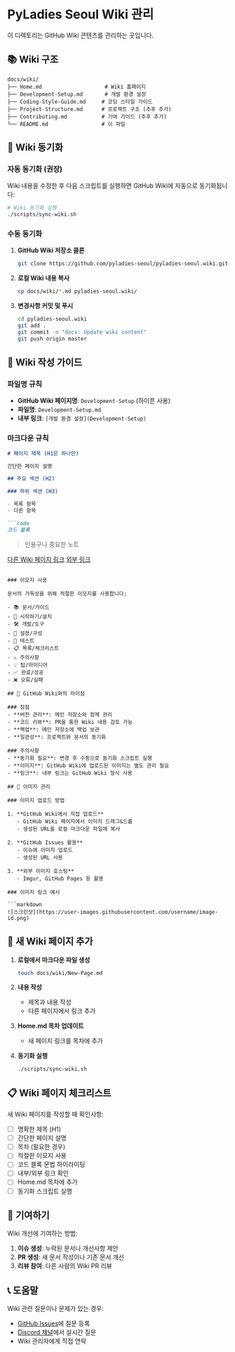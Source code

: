 # PyLadies Seoul Wiki 관리

이 디렉토리는 GitHub Wiki 콘텐츠를 관리하는 곳입니다.

## 📚 Wiki 구조

```
docs/wiki/
├── Home.md                    # Wiki 홈페이지
├── Development-Setup.md       # 개발 환경 설정
├── Coding-Style-Guide.md     # 코딩 스타일 가이드
├── Project-Structure.md      # 프로젝트 구조 (추후 추가)
├── Contributing.md           # 기여 가이드 (추후 추가)
└── README.md                 # 이 파일
```

## 🔄 Wiki 동기화

### 자동 동기화 (권장)

Wiki 내용을 수정한 후 다음 스크립트를 실행하면 GitHub Wiki에 자동으로 동기화됩니다:

```bash
# Wiki 동기화 실행
./scripts/sync-wiki.sh
```

### 수동 동기화

1. **GitHub Wiki 저장소 클론**
   ```bash
   git clone https://github.com/pyladies-seoul/pyladies-seoul.wiki.git
   ```

2. **로컬 Wiki 내용 복사**
   ```bash
   cp docs/wiki/*.md pyladies-seoul.wiki/
   ```

3. **변경사항 커밋 및 푸시**
   ```bash
   cd pyladies-seoul.wiki
   git add .
   git commit -m "docs: Update wiki content"
   git push origin master
   ```

## 📝 Wiki 작성 가이드

### 파일명 규칙

- **GitHub Wiki 페이지명**: `Development-Setup` (하이픈 사용)
- **파일명**: `Development-Setup.md`
- **내부 링크**: `[개발 환경 설정](Development-Setup)`

### 마크다운 규칙

```markdown
# 페이지 제목 (H1은 하나만)

간단한 페이지 설명

## 주요 섹션 (H2)

### 하위 섹션 (H3)

- 목록 항목
- 다른 항목

```code
코드 블록
```

> 인용구나 중요한 노트

[다른 Wiki 페이지 링크](Other-Page)
[외부 링크](https://example.com)
```

### 이모지 사용

문서의 가독성을 위해 적절한 이모지를 사용합니다:

- 📚 문서/가이드
- 🚀 시작하기/설치
- 🛠️ 개발/도구
- 🔧 설정/구성
- 🧪 테스트
- 📋 목록/체크리스트
- ⚠️ 주의사항
- 💡 팁/아이디어
- ✅ 완료/성공
- ❌ 오류/실패

## 🔗 GitHub Wiki와의 차이점

### 장점
- **버전 관리**: 메인 저장소와 함께 관리
- **코드 리뷰**: PR을 통한 Wiki 내용 검토 가능
- **백업**: 메인 저장소에 백업 보관
- **일관성**: 프로젝트와 문서의 동기화

### 주의사항
- **동기화 필요**: 변경 후 수동으로 동기화 스크립트 실행
- **이미지**: GitHub Wiki에 업로드된 이미지는 별도 관리 필요
- **링크**: 내부 링크는 GitHub Wiki 형식 사용

## 📸 이미지 관리

### 이미지 업로드 방법

1. **GitHub Wiki에서 직접 업로드**
   - GitHub Wiki 페이지에서 이미지 드래그&드롭
   - 생성된 URL을 로컬 마크다운 파일에 복사

2. **GitHub Issues 활용**
   - 이슈에 이미지 업로드
   - 생성된 URL 사용

3. **외부 이미지 호스팅**
   - Imgur, GitHub Pages 등 활용

### 이미지 링크 예시

```markdown
![스크린샷](https://user-images.githubusercontent.com/username/image-id.png)
```

## 🚀 새 Wiki 페이지 추가

1. **로컬에서 마크다운 파일 생성**
   ```bash
   touch docs/wiki/New-Page.md
   ```

2. **내용 작성**
   - 제목과 내용 작성
   - 다른 페이지에서 링크 추가

3. **Home.md 목차 업데이트**
   - 새 페이지 링크를 목차에 추가

4. **동기화 실행**
   ```bash
   ./scripts/sync-wiki.sh
   ```

## 📋 Wiki 페이지 체크리스트

새 Wiki 페이지를 작성할 때 확인사항:

- [ ] 명확한 제목 (H1)
- [ ] 간단한 페이지 설명
- [ ] 목차 (필요한 경우)
- [ ] 적절한 이모지 사용
- [ ] 코드 블록 문법 하이라이팅
- [ ] 내부/외부 링크 확인
- [ ] Home.md 목차에 추가
- [ ] 동기화 스크립트 실행

## 🤝 기여하기

Wiki 개선에 기여하는 방법:

1. **이슈 생성**: 누락된 문서나 개선사항 제안
2. **PR 생성**: 새 문서 작성이나 기존 문서 개선
3. **리뷰 참여**: 다른 사람의 Wiki PR 리뷰

## 📞 도움말

Wiki 관련 질문이나 문제가 있는 경우:

- [GitHub Issues](https://github.com/pyladies-seoul/pyladies-seoul/issues)에 질문 등록
- [Discord 채널](https://discord.gg/pyladies-seoul)에서 실시간 질문
- Wiki 관리자에게 직접 연락
